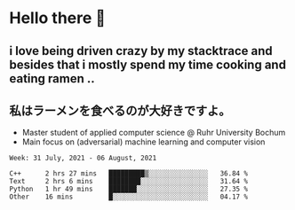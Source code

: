 # Hello there 👋

## i love being driven crazy by my stacktrace and besides that i mostly spend my time cooking and eating ramen ..
## 私はラーメンを食べるのが大好きですよ。

* Master student of applied computer science @ Ruhr University Bochum
* Main focus on (adversarial) machine learning and computer vision

<!--START_SECTION:waka-->
```text
Week: 31 July, 2021 - 06 August, 2021

C++      2 hrs 27 mins   █████████▒░░░░░░░░░░░░░░░   36.84 % 
Text     2 hrs 6 mins    ████████░░░░░░░░░░░░░░░░░   31.64 % 
Python   1 hr 49 mins    ███████░░░░░░░░░░░░░░░░░░   27.35 % 
Other    16 mins         █░░░░░░░░░░░░░░░░░░░░░░░░   04.17 % 
```
<!--END_SECTION:waka-->
